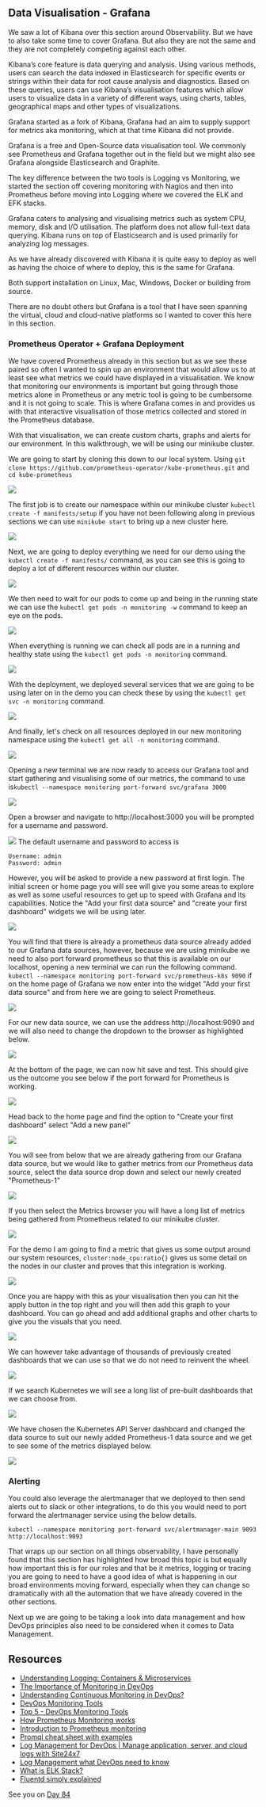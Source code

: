 ## Data Visualisation - Grafana

We saw a lot of Kibana over this section around Observability. But we have to also take some time to cover Grafana. But also they are not the same and they are not completely competing against each other.

Kibana’s core feature is data querying and analysis. Using various methods, users can search the data indexed in Elasticsearch for specific events or strings within their data for root cause analysis and diagnostics. Based on these queries, users can use Kibana’s visualisation features which allow users to visualize data in a variety of different ways, using charts, tables, geographical maps and other types of visualizations.

Grafana started as a fork of Kibana, Grafana had an aim to supply support for metrics aka monitoring, which at that time Kibana did not provide.

Grafana is a free and Open-Source data visualisation tool. We commonly see Prometheus and Grafana together out in the field but we might also see Grafana alongside Elasticsearch and Graphite.

The key difference between the two tools is Logging vs Monitoring, we started the section off covering monitoring with Nagios and then into Prometheus before moving into Logging where we covered the ELK and EFK stacks.

Grafana caters to analysing and visualising metrics such as system CPU, memory, disk and I/O utilisation. The platform does not allow full-text data querying. Kibana runs on top of Elasticsearch and is used primarily for analyzing log messages.

As we have already discovered with Kibana it is quite easy to deploy as well as having the choice of where to deploy, this is the same for Grafana.

Both support installation on Linux, Mac, Windows, Docker or building from source.

There are no doubt others but Grafana is a tool that I have seen spanning the virtual, cloud and cloud-native platforms so I wanted to cover this here in this section.

### Prometheus Operator + Grafana Deployment

We have covered Prometheus already in this section but as we see these paired so often I wanted to spin up an environment that would allow us to at least see what metrics we could have displayed in a visualisation. We know that monitoring our environments is important but going through those metrics alone in Prometheus or any metric tool is going to be cumbersome and it is not going to scale. This is where Grafana comes in and provides us with that interactive visualisation of those metrics collected and stored in the Prometheus database.

With that visualisation, we can create custom charts, graphs and alerts for our environment. In this walkthrough, we will be using our minikube cluster.

We are going to start by cloning this down to our local system. Using `git clone https://github.com/prometheus-operator/kube-prometheus.git` and `cd kube-prometheus`

![](Images/Day83_Monitoring1.png)

The first job is to create our namespace within our minikube cluster `kubectl create -f manifests/setup` if you have not been following along in previous sections we can use `minikube start` to bring up a new cluster here.

![](Images/Day83_Monitoring2.png)

Next, we are going to deploy everything we need for our demo using the `kubectl create -f manifests/` command, as you can see this is going to deploy a lot of different resources within our cluster.

![](Images/Day83_Monitoring3.png)

We then need to wait for our pods to come up and being in the running state we can use the `kubectl get pods -n monitoring -w` command to keep an eye on the pods.

![](Images/Day83_Monitoring4.png)

When everything is running we can check all pods are in a running and healthy state using the `kubectl get pods -n monitoring` command.

![](Images/Day83_Monitoring5.png)

With the deployment, we deployed several services that we are going to be using later on in the demo you can check these by using the `kubectl get svc -n monitoring` command.

![](Images/Day83_Monitoring6.png)

And finally, let's check on all resources deployed in our new monitoring namespace using the `kubectl get all -n monitoring` command.

![](Images/Day83_Monitoring7.png)

Opening a new terminal we are now ready to access our Grafana tool and start gathering and visualising some of our metrics, the command to use is`kubectl --namespace monitoring port-forward svc/grafana 3000`

![](Images/Day83_Monitoring8.png)

Open a browser and navigate to http://localhost:3000 you will be prompted for a username and password.

![](Images/Day83_Monitoring9.png)
The default username and password to access is

```
Username: admin
Password: admin
```

However, you will be asked to provide a new password at first login. The initial screen or home page you will see will give you some areas to explore as well as some useful resources to get up to speed with Grafana and its capabilities. Notice the "Add your first data source" and "create your first dashboard" widgets we will be using later.

![](Images/Day83_Monitoring10.png)

You will find that there is already a prometheus data source already added to our Grafana data sources, however, because we are using minikube we need to also port forward prometheus so that this is available on our localhost, opening a new terminal we can run the following command. `kubectl --namespace monitoring port-forward svc/prometheus-k8s 9090` if on the home page of Grafana we now enter into the widget "Add your first data source" and from here we are going to select Prometheus.

![](Images/Day83_Monitoring11.png)

For our new data source, we can use the address http://localhost:9090 and we will also need to change the dropdown to the browser as highlighted below.

![](Images/Day83_Monitoring12.png)

At the bottom of the page, we can now hit save and test. This should give us the outcome you see below if the port forward for Prometheus is working.

![](Images/Day83_Monitoring13.png)

Head back to the home page and find the option to "Create your first dashboard" select "Add a new panel"

![](Images/Day83_Monitoring14.png)

You will see from below that we are already gathering from our Grafana data source, but we would like to gather metrics from our Prometheus data source, select the data source drop down and select our newly created "Prometheus-1"

![](Images/Day83_Monitoring15.png)

If you then select the Metrics browser you will have a long list of metrics being gathered from Prometheus related to our minikube cluster.

![](Images/Day83_Monitoring16.png)

For the demo I am going to find a metric that gives us some output around our system resources, `cluster:node_cpu:ratio{}` gives us some detail on the nodes in our cluster and proves that this integration is working.

![](Images/Day83_Monitoring17.png)

Once you are happy with this as your visualisation then you can hit the apply button in the top right and you will then add this graph to your dashboard. You can go ahead and add additional graphs and other charts to give you the visuals that you need.

![](Images/Day83_Monitoring18.png)

We can however take advantage of thousands of previously created dashboards that we can use so that we do not need to reinvent the wheel.

![](Images/Day83_Monitoring19.png)

If we search Kubernetes we will see a long list of pre-built dashboards that we can choose from.

![](Images/Day83_Monitoring20.png)

We have chosen the Kubernetes API Server dashboard and changed the data source to suit our newly added Prometheus-1 data source and we get to see some of the metrics displayed below.

![](Images/Day83_Monitoring21.png)

### Alerting

You could also leverage the alertmanager that we deployed to then send alerts out to slack or other integrations, to do this you would need to port forward the alertmanager service using the below details.

`kubectl --namespace monitoring port-forward svc/alertmanager-main 9093`
`http://localhost:9093`

That wraps up our section on all things observability, I have personally found that this section has highlighted how broad this topic is but equally how important this is for our roles and that be it metrics, logging or tracing you are going to need to have a good idea of what is happening in our broad environments moving forward, especially when they can change so dramatically with all the automation that we have already covered in the other sections.

Next up we are going to be taking a look into data management and how DevOps principles also need to be considered when it comes to Data Management.

## Resources

- [Understanding Logging: Containers & Microservices](https://www.youtube.com/watch?v=MMVdkzeQ848)
- [The Importance of Monitoring in DevOps](https://www.devopsonline.co.uk/the-importance-of-monitoring-in-devops/)
- [Understanding Continuous Monitoring in DevOps?](https://medium.com/devopscurry/understanding-continuous-monitoring-in-devops-f6695b004e3b)
- [DevOps Monitoring Tools](https://www.youtube.com/watch?v=Zu53QQuYqJ0)
- [Top 5 - DevOps Monitoring Tools](https://www.youtube.com/watch?v=4t71iv_9t_4)
- [How Prometheus Monitoring works](https://www.youtube.com/watch?v=h4Sl21AKiDg)
- [Introduction to Prometheus monitoring](https://www.youtube.com/watch?v=5o37CGlNLr8)
- [Promql cheat sheet with examples](https://www.containiq.com/post/promql-cheat-sheet-with-examples)
- [Log Management for DevOps | Manage application, server, and cloud logs with Site24x7](https://www.youtube.com/watch?v=J0csO_Shsj0)
- [Log Management what DevOps need to know](https://devops.com/log-management-what-devops-teams-need-to-know/)
- [What is ELK Stack?](https://www.youtube.com/watch?v=4X0WLg05ASw)
- [Fluentd simply explained](https://www.youtube.com/watch?v=5ofsNyHZwWE&t=14s)

See you on [Day 84](day84.md)
